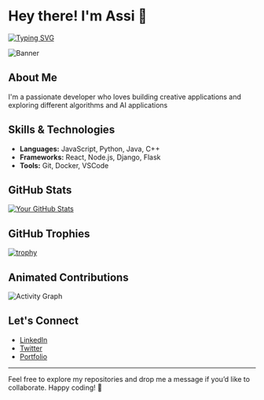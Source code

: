 # Hey there! I'm Assi 👋

[![Typing SVG](https://readme-typing-svg.herokuapp.com?lines=Welcome+to+my+GitHub+Profile;I+love+coding+and+designing+cool+animations)](https://git.io/typing-svg)

![Banner](https://media.giphy.com/media/26ufdipQqU2lhNA4g/giphy.gif)

## About Me
I'm a passionate developer who loves building creative applications and exploring different algorithms and AI applications

## Skills & Technologies
- **Languages:** JavaScript, Python, Java, C++
- **Frameworks:** React, Node.js, Django, Flask
- **Tools:** Git, Docker, VSCode

## GitHub Stats
[![Your GitHub Stats](https://github-readme-stats.vercel.app/api?username=YOUR_USERNAME&show_icons=true&theme=radical)](https://github.com/Aassi1)

## GitHub Trophies
[![trophy](https://github-profile-trophy.vercel.app/?username=YOUR_USERNAME&theme=onedark&no-frame=false&no-bg=false&margin-w=4)](https://github.com/ryo-ma/github-profile-trophy)

## Animated Contributions
![Activity Graph](https://github.com/ashutosh00710/github-readme-activity-graph/raw/master/graph.svg)

## Let's Connect
- [LinkedIn](https://www.linkedin.com/in/YOUR_LINKEDIN)
- [Twitter](https://twitter.com/YOUR_TWITTER)
- [Portfolio](https://yourportfolio.com)

---

Feel free to explore my repositories and drop me a message if you’d like to collaborate. Happy coding! 🚀

<!---
Aassi1/Aassi1 is a ✨ special ✨ repository because its `README.md` (this file) appears on your GitHub profile.
You can click the Preview link to take a look at your changes.
--->
